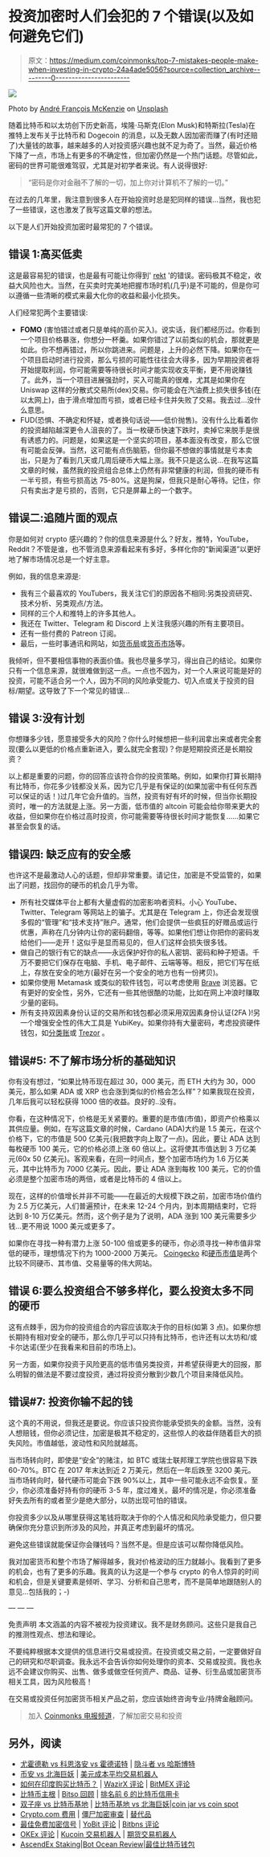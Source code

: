 # 投资加密时人们会犯的 7 个错误(以及如何避免它们)

> 原文：<https://medium.com/coinmonks/top-7-mistakes-people-make-when-investing-in-crypto-24a4ade5056?source=collection_archive---------0----------------------->

![](img/94ce59d226fac2f8d7a4c791b7284852.png)

Photo by [André François McKenzie](https://unsplash.com/@silverhousehd) on [Unsplash](https://unsplash.com/)

随着比特币和以太坊创下历史新高，埃隆·马斯克(Elon Musk)和特斯拉(Tesla)在推特上发布关于比特币和 Dogecoin 的消息，以及无数人因加密而赚了(有时还赔了)大量钱的故事，越来越多的人对投资感兴趣也就不足为奇了。当然，最近价格下降了一点，市场上有更多的不确定性，但加密仍然是一个热门话题。尽管如此，密码的世界可能很难驾驭，尤其是对初学者来说。有人说得很好:

> “密码是你对金融不了解的一切，加上你对计算机不了解的一切。”

在过去的几年里，我注意到很多人在开始投资时总是犯同样的错误…当然，我也犯了一些错误，这也激发了我写这篇文章的想法。

以下是人们开始投资加密时最常犯的 7 个错误。

## **错误 1:高买低卖**

这是最容易犯的错误，也是最有可能让你得到' [rekt](https://coinmarketcap.com/alexandria/glossary/rekt#:~:text=REKT%20(or%20rekt)%20is%20an,a%20wrong%20trade%20or%20investment.) '的错误。密码极其不稳定，收益大风险也大。当然，在买卖时完美地把握市场时机(几乎)是不可能的，但是你可以遵循一些清晰的模式来最大化你的收益和最小化损失。

人们经常犯两个主要错误:

*   **FOMO** (害怕错过或者只是单纯的高价买入)。说实话，我们都经历过。你看到一个项目价格暴涨，你想分一杯羹。如果你错过了以前类似的机会，那就更是如此。你不想再错过，所以你跳进来。问题是，上升的必然下降。如果你在一个项目启动时进行投资，那么亏损的可能性往往会大得多，因为早期投资者将开始提取利润，你可能需要等待很长时间才能实现收支平衡，更不用说赚钱了。此外，当一个项目进展强劲时，买入可能真的很难，尤其是如果你在 Uniswap 这样的分散式交易所(dex)交易。你可能会在汽油费上损失很多钱(在以太网上)，由于滑点增加而亏损，或者已经卡住并失败了交易。我去过…没什么意思。
*   FUD(恐惧、不确定和怀疑，或者换句话说——低价抛售)。没有什么比看着你的投资越陷越深更令人沮丧的了。当一枚硬币快速下跌时，卖掉它来脱手是很有诱惑力的。问题是，如果这是一个坚实的项目，基本面没有改变，那么它很有可能会反弹。当然，这可能有点伤脑筋，但你最不想做的事情就是亏本卖出，只是为了看到几天或几周后硬币大幅上涨。我不只是这么说…在我写这篇文章的时候，虽然我的投资组合总体上仍然有非常健康的利润，但我的硬币有一半亏损，有些亏损高达 75-80%。这是狗屎，但我只是耐心等待。记住，你只有卖出才是亏损的，否则，它只是屏幕上的一个数字。

## **错误二:追随片面的观点**

你是如何对 crypto 感兴趣的？你的信息来源是什么？好友，推特，YouTube，Reddit？不管是谁，也不管消息来源看起来有多好，多样化你的“新闻渠道”以更好地了解市场情况总是一个好主意。

例如，我的信息来源是:

*   我有三个最喜欢的 YouTubers，我关注它们的原因各不相同:另类投资研究、技术分析、另类观点/方法。
*   同样的三个人和推特上的许多其他人。
*   我还在 Twitter、Telegram 和 Discord 上关注我感兴趣的所有主要项目。
*   还有一些付费的 Patreon 订阅。
*   最后，一些时事通讯和网站，如[货币局](https://www.coinbureau.com/)或[货币市场](https://coinmarketcal.com/en/)等。

我倾听，但不要相信事物的表面价值。我也尽量多学习，得出自己的结论。如果你只有一个信息来源，就很难做到这一点。一点也不因为，对一个人来说可能是好的投资，可能不适合另一个人，因为不同的风险承受能力、切入点或关于投资的目标/期望。这导致了下一个常见的错误…

## **错误 3:没有计划**

你想赚多少钱，愿意接受多大的风险？你什么时候想把一些利润拿出来或者完全套现(要么以更低的价格点重新进入，要么就完全套现)？你是短期投资还是长期投资？

以上都是重要的问题，你的回答应该符合你的投资策略。例如，如果你打算长期持有比特币，你花多少钱都没关系，因为它几乎是有保证的(如果加密中有任何东西可以保证的话！)过几年它会升值的。当然，投资有好有坏的时候，但当你长期投资时，唯一的方法就是上涨。另一方面，低市值的 altcoin 可能会给你带来更大的收益，但如果你在价格过高时投资，你可能需要等待很长时间才能恢复……如果它甚至会恢复的话。

## **错误四:** **缺乏应有的安全感**

也许这不是最激动人心的话题，但却非常重要。请记住，加密是不受监管的，如果出了问题，找回你的硬币的机会几乎为零。

*   所有社交媒体平台上都有大量虚假的加密影响者资料。小心 YouTube、Twitter、Telegram 等网站上的骗子。尤其是在 Telegram 上，你还会发现很多假的“管理”和“技术支持”账户。通常，他们会提供一些疯狂的好赠品或运行优惠，声称在几分钟内让你的密码翻倍，等等。如果他们想让你把你的密码发给他们——走开！这似乎是显而易见的，但人们这样会损失很多钱。
*   做自己的银行有它的缺点——永远保护好你的私人密钥、密码和种子短语。千万不要把它们保存在电脑、手机、电子邮件、云端等等。相反，把它们写在纸上，存放在安全的地方(最好在另一个安全的地方也有一份拷贝)。
*   如果你使用 Metamask 或类似的软件钱包，可以考虑使用 [Brave](https://brave.com/) 浏览器。它有更好的安全性，另外，它还有一些其他很酷的功能，比如在网上冲浪时赚取少量的密码。
*   所有支持双因素身份认证的交易所和钱包都必须采用双因素身份认证(2FA )!另一个增强安全性的伟大工具是 YubiKey。如果你持有大量密码，考虑投资硬件钱包，如[分类账](https://www.ledger.com/)或 [Trezor](https://trezor.io/) 。

## **错误#5:** **不了解市场分析的基础知识**

你有没有想过，“如果比特币现在超过 30，000 美元，而 ETH 大约为 30，000 美元，那么如果 ADA 或 XRP 也会涨到类似的价格会怎么样”？如果我现在投资，几年后我可以轻松获得 1000 倍的收益。良好的..没有。

你看，在这种情况下，价格是无关紧要的。重要的是市值(市值)，即资产价格乘以其供应量。例如，在写这篇文章的时候，Cardano (ADA)大约是 1.5 美元，在这个价格下，它的市值是 500 亿美元(我把数字向上取了一点)。因此，要让 ADA 达到每枚硬币 100 美元，它的价格必须上涨 60 倍以上。这将使其市值达到 3 万亿美元(60x 50 亿美元)。客观来看，在同一时间点，整个加密市场约为 1.6 万亿美元，其中比特币为 7000 亿美元。因此，要让 ADA 涨到每枚 100 美元，它的价值必须是整个加密市场的两倍，或者是比特币的 4 倍以上。

现在，这样的价值增长并非不可能——在最近的大规模下跌之前，加密市场价值约为 2.5 万亿美元，人们普遍预计，在未来 12-24 个月内，到本周期结束时，它将达到 8-10 万亿美元。然而，这个例子是为了说明，ADA 涨到 100 美元需要多少钱…更不用说 1000 美元或更多了。

如果你在寻找一种有潜力上涨 50-100 倍或更多的硬币，你必须寻找一种市值非常低的硬币，理想情况下约为 1000-2000 万美元。 [Coingecko](https://www.coingecko.com/en) 和[硬币市值](https://coinmarketcap.com/)是两个比较不同硬币、其市值、交易量等的伟大网站。

## **错误 6:要么投资组合不够多样化，要么投资太多不同的硬币**

这有点棘手，因为你的投资组合的内容应该取决于你的目标(如第 3 点)。如果你想长期持有相对安全的硬币，那么你几乎可以只持有比特币，也许还有以太坊和/或卡尔达诺(至少在我看来和目前的市场上)。

另一方面，如果你投资于风险更高的低市值另类投资，并希望获得更大的回报，那么明智的做法是不要过度投资，通过将投资分散到少数几个项目来降低风险。

## **错误#7:** **投资你输不起的钱**

这个真的不用说，但我还是要说。你应该只投资你能承受损失的金额。当然，没有人想赔钱，但你必须记住，加密是极其不稳定的，这些惊人的收益伴随着巨大的损失风险。市值越低，波动性和风险就越高。

当市场转向时，即使是“安全”的赌注，如 BTC 或瑞士联邦理工学院也很容易下跌 60-70%。BTC 在 2017 年末达到近 2 万美元，然后在一年后跌至 3200 美元。当市场转向时，替代硬币可能会下跌 90%以上，其中一些可能永远不会恢复。至少，你必须准备好持有你的硬币 3-5 年，度过难关。最坏的情况是，你必须准备好失去所有的或者至少是绝大部分，以防出现可怕的错误。

你投资多少以及从哪里获得这笔钱将取决于你的个人情况和风险承受能力，但只要确保你充分意识到所涉及的风险，并真正考虑到最坏的情况。

避免这些错误就能保证你会赚钱吗？当然不是。但是应该可以帮你降低风险。

我对加密货币和整个市场了解得越多，我对价格波动的压力就越小。我看到了更多的机会，也有了更多的乐趣。我真的认为这是一个参与 crypto 的令人惊异的时间和机会，但是关键要素是倾听、学习、分析和自己思考，而不是简单地跟随别人的意见…包括我的；-)

— — —

免责声明
本文涵盖的内容不被视为投资建议。我不是财务顾问。这些只是我自己的推测性观点、想法和理论。

不要纯粹根据本文提供的信息进行交易或投资。在投资或交易之前，一定要做好自己的研究和尽职调查。我永远不会告诉你如何处理你的资本、交易或投资。我也永远不会建议你购买、出售、做多或做空任何资产、商品、证券、衍生品或加密货币相关工具，因为风险极高！

在交易或投资任何加密货币相关产品之前，您应该始终咨询专业/持牌金融顾问。

> 加入 [Coinmonks 电报频道](https://t.me/coincodecap)，了解加密交易和投资

## 另外，阅读

*   [尤霍德勒 vs 科恩洛安 vs 霍德诺特](/coinmonks/youhodler-vs-coinloan-vs-hodlnaut-b1050acde55a) | [隐斗者 vs 哈斯博特](https://blog.coincodecap.com/cryptohopper-vs-haasbot)
*   [币安 vs 北海巨妖](https://blog.coincodecap.com/binance-vs-kraken) | [美元成本平均交易机器人](https://blog.coincodecap.com/pionex-dca-bot)
*   [如何在印度购买比特币？](/coinmonks/buy-bitcoin-in-india-feb50ddfef94) | [WazirX 评论](/coinmonks/wazirx-review-5c811b074f5b) | [BitMEX 评论](https://blog.coincodecap.com/bitmex-review)
*   [比特币主根](https://blog.coincodecap.com/bitcoin-taproot) | [Bitso 回顾](https://blog.coincodecap.com/bitso-review) | [排名前 6 的比特币信用卡](/coinmonks/bitcoin-credit-card-bc8ab6f377c6)
*   [双子座 vs 比特币基地](https://blog.coincodecap.com/gemini-vs-coinbase) | [比特币基地 vs 北海巨妖](https://blog.coincodecap.com/kraken-vs-coinbase)|[coin jar vs coin spot](https://blog.coincodecap.com/coinspot-vs-coinjar)
*   [Crypto.com 费用](/coinmonks/binance-fees-8588ec17965) | [僵尸加密审查](/coinmonks/botcrypto-review-2021-build-your-own-trading-bot-coincodecap-6b8332d736c7) | [替代品](https://blog.coincodecap.com/crypto-com-alternatives)
*   [最佳免费加密信号](https://blog.coincodecap.com/free-crypto-signals) | [YoBit 评论](/coinmonks/yobit-review-175464162c62) | [Bitbns 评论](/coinmonks/bitbns-review-38256a07e161)
*   [OKEx 评论](/coinmonks/okex-review-6b369304110f) | [Kucoin 交易机器人](/coinmonks/kucoin-trading-bot-automate-your-trades-8cf0ca2138e0) | [期货交易机器人](/coinmonks/futures-trading-bots-5a282ccee3f5)
*   [AscendEx Staking](https://blog.coincodecap.com/ascendex-staking)|[Bot Ocean Review](https://blog.coincodecap.com/bot-ocean-review)|[最佳比特币钱包](https://blog.coincodecap.com/bitcoin-wallets-india)